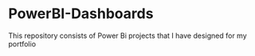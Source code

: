 # PowerBI-Dashboards
This repository consists of Power Bi projects that I have designed for my portfolio
